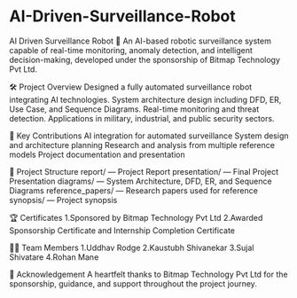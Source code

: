 # AI-Driven-Surveillance-Robot
AI Driven Surveillance Robot 🚀
An AI-based robotic surveillance system capable of real-time monitoring, anomaly detection, and intelligent decision-making, developed under the sponsorship of Bitmap Technology Pvt Ltd.

🛠️ Project Overview
Designed a fully automated surveillance robot integrating AI technologies.
System architecture design including DFD, ER, Use Case, and Sequence Diagrams.
Real-time monitoring and threat detection.
Applications in military, industrial, and public security sectors.

🧠 Key Contributions
AI integration for automated surveillance
System design and architecture planning
Research and analysis from multiple reference models
Project documentation and presentation

📂 Project Structure
report/ — Project Report
presentation/ — Final Project Presentation
diagrams/ — System Architecture, DFD, ER, and Sequence Diagrams
reference_papers/ — Research papers used for reference
synopsis/ — Project synopsis

🏆 Certificates
1.Sponsored by Bitmap Technology Pvt Ltd
2.Awarded Sponsorship Certificate and Internship Completion Certificate

👨‍💻 Team Members
1.Uddhav Rodge
2.Kaustubh Shivanekar
3.Sujal Shivatare
4.Rohan Mane

📢 Acknowledgement
A heartfelt thanks to Bitmap Technology Pvt Ltd for the sponsorship, guidance, and support throughout the project journey.
